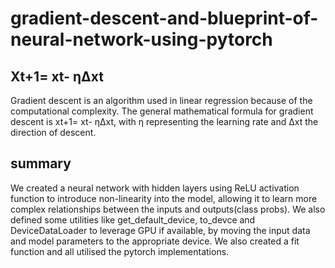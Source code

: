 # gradient-descent-and-blueprint-of-neural-network-using-pytorch
## Xt+1= xt- η∆xt
 Gradient descent is an algorithm used in linear regression because of the computational complexity. 
 The general mathematical formula for gradient descent is xt+1= xt- η∆xt, with η representing the
 learning rate and ∆xt the direction of descent. 
## summary 
 We created a neural network with hidden layers using ReLU activation function to introduce non-linearity 
 into the model, allowing it to learn more complex relationships between the inputs and outputs(class probs).
 We also defined some utilities like get_default_device, to_devce and DeviceDataLoader to leverage GPU if 
 available, by moving the input data and model parameters to the appropriate device. We also created a fit 
 function and all utilised the pytorch implementations.

